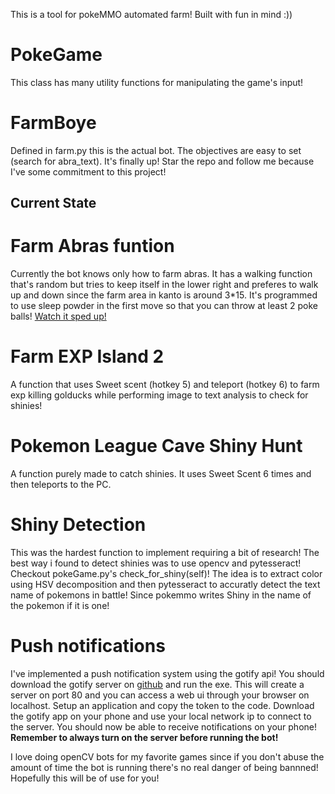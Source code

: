 This is a tool for pokeMMO automated farm! Built with fun in mind :))

# PokeGame
This class has many utility functions for manipulating the game's input!

# FarmBoye
Defined in farm.py this is the actual bot. The objectives are easy to set (search for abra_text).
It's finally up! Star the repo and follow me because I've some commitment to this project!

## Current State
# Farm Abras funtion
Currently the bot knows only how to farm abras. 
It has a walking function that's random but tries to keep itself in the lower right and preferes to walk up and down since the farm area in kanto is around 3*15.
It's programmed to use sleep powder in the first move so that you can throw at least 2 poke balls!
[Watch it sped up!](pokemmo8x.mp4)

# Farm EXP Island 2
A function that uses Sweet scent (hotkey 5) and teleport (hotkey 6) to farm exp killing golducks while performing image to text analysis to check for shinies!

# Pokemon League Cave Shiny Hunt
A function purely made to catch shinies. It uses Sweet Scent 6 times and then teleports to the PC.

# Shiny Detection
This was the hardest function to implement requiring a bit of research!
The best way i found to detect shinies was to use opencv and pytesseract!
Checkout pokeGame.py's check_for_shiny(self)! 
The idea is to extract color using HSV decomposition and then pytesseract to accuratly detect the text name of pokemons in battle!
Since pokemmo writes Shiny in the name of the pokemon if it is one!

# Push notifications
I've implemented a push notification system using the gotify api!
You should download the gotify server on [github](https://github.com/gotify/server/releases) and run the exe. This will create a server on port 80 and you can access a web ui through your browser on localhost. Setup an application and copy the token to the code. Download the gotify app on your phone and use your local network ip to connect to the server. You should now be able to receive notifications on your phone!  
**Remember to always turn on the server before running the bot!**


I love doing openCV bots for my favorite games since if you don't abuse the amount of time the bot is running there's no real danger of being bannned!
Hopefully this will be of use for you!